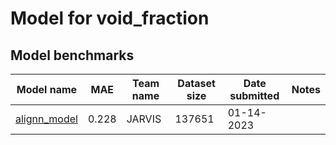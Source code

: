 # Model for void_fraction

<h2>Model benchmarks</h2>

<table style="width:100%" id="j_table">
 <thead>
  <tr>
    <th>Model name</th>
   <!-- <th>Method</th>-->
    <th>MAE</th>
    <th>Team name</th>
    <th>Dataset size</th>
    <th>Date submitted</th>
    <th>Notes</th>
  </tr>
 </thead>
<!--table_content--><tr><td><a href="https://www.nature.com/articles/s41524-021-00650-1" target="_blank">alignn_model</a></td><td>0.228</td><td>JARVIS</td><td>137651</td><td>01-14-2023</td><td></td></tr><!--table_content-->
</table>